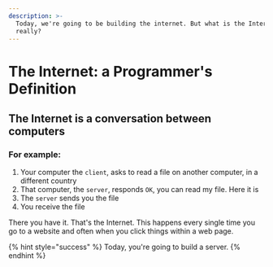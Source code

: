 ```yaml
---
description: >-
  Today, we're going to be building the internet. But what is the Internet,
  really?
---
```


# The Internet: a Programmer's Definition

## The Internet is a conversation between computers

### For example:

1. Your computer the `client`, asks to read a file on another computer, in a different country
2. That computer, the `server`, responds `OK`, you can read my file. Here it is
3. The `server` sends you the file
4. You receive the file

There you have it. That's the Internet. This happens every single time you go to a website and often when you click things within a web page.

{% hint style="success" %}
Today, you're going to build a server.
{% endhint %}

